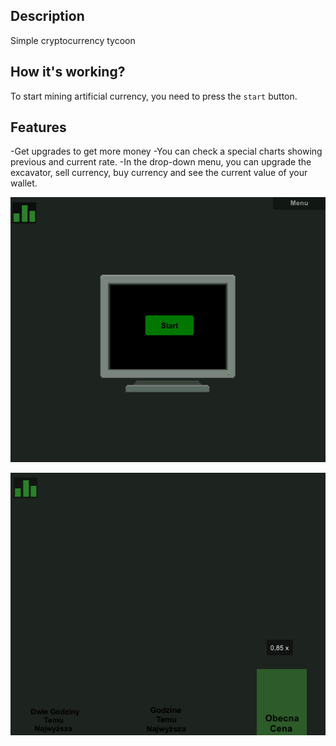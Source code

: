 ## Description
Simple cryptocurrency tycoon

## How it's working?
To start mining artificial currency, you need to press the `start` button.

## Features
-Get upgrades to get more money
-You can check a special charts showing previous and current rate.
-In the drop-down menu, you can upgrade the excavator, sell currency, buy currency and see the current value of your wallet.

![Alt text](https://github.com/Peokk/Cryptocurrency-Unity-Simulator/blob/main/1.png)

![Alt text](https://github.com/Peokk/Cryptocurrency-Unity-Simulator/blob/main/2.png)
